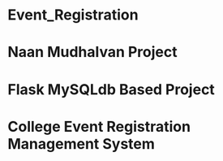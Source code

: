 # Event_Registration
# Naan Mudhalvan Project
# Flask MySQLdb Based Project
# College Event Registration Management System

